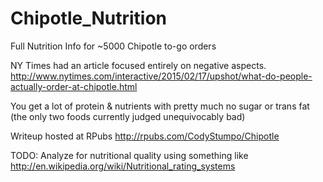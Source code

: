 # Chipotle_Nutrition
Full Nutrition Info for ~5000 Chipotle to-go orders

NY Times had an article focused entirely on negative aspects.
http://www.nytimes.com/interactive/2015/02/17/upshot/what-do-people-actually-order-at-chipotle.html

You get a lot of protein & nutrients with pretty much no sugar or trans fat (the only two foods currently judged unequivocably bad)

Writeup hosted at RPubs http://rpubs.com/CodyStumpo/Chipotle

TODO: Analyze for nutritional quality using something like http://en.wikipedia.org/wiki/Nutritional_rating_systems
